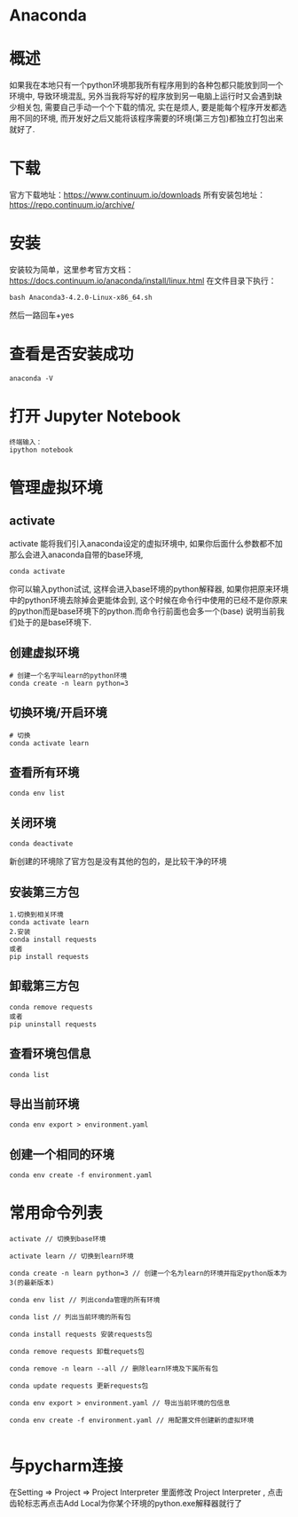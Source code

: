 # Anaconda

# 概述
如果我在本地只有一个python环境那我所有程序用到的各种包都只能放到同一个环境中, 导致环境混乱, 另外当我将写好的程序放到另一电脑上运行时又会遇到缺少相关包, 需要自己手动一个个下载的情况, 实在是烦人, 要是能每个程序开发都选用不同的环境, 而开发好之后又能将该程序需要的环境(第三方包)都独立打包出来就好了.


# 下载
官方下载地址：https://www.continuum.io/downloads 
所有安装包地址：https://repo.continuum.io/archive/ 

# 安装
安装较为简单，这里参考官方文档：https://docs.continuum.io/anaconda/install/linux.html 
在文件目录下执行：

```$xslt
bash Anaconda3-4.2.0-Linux-x86_64.sh
```
然后一路回车+yes

# 查看是否安装成功
```$xslt
anaconda -V
```

# 打开 Jupyter Notebook
```$xslt
终端输入：
ipython notebook
```

# 管理虚拟环境
## activate
activate 能将我们引入anaconda设定的虚拟环境中, 如果你后面什么参数都不加那么会进入anaconda自带的base环境,
```$xslt
conda activate
```
你可以输入python试试, 这样会进入base环境的python解释器, 如果你把原来环境中的python环境去除掉会更能体会到, 这个时候在命令行中使用的已经不是你原来的python而是base环境下的python.而命令行前面也会多一个(base) 说明当前我们处于的是base环境下.

## 创建虚拟环境
```$xslt
# 创建一个名字叫learn的python环境
conda create -n learn python=3
```

## 切换环境/开启环境
```$xslt
# 切换
conda activate learn
```
## 查看所有环境
```$xslt
conda env list
```
## 关闭环境
```$xslt
conda deactivate
```

新创建的环境除了官方包是没有其他的包的，是比较干净的环境

## 安装第三方包
```$xslt
1.切换到相关环境
conda activate learn
2.安装
conda install requests
或者
pip install requests
```
## 卸载第三方包
```$xslt
conda remove requests
或者
pip uninstall requests
```

## 查看环境包信息
```$xslt
conda list
```

## 导出当前环境
```$xslt
conda env export > environment.yaml
```

## 创建一个相同的环境
```$xslt
conda env create -f environment.yaml
```

# 常用命令列表
```$xslt
activate // 切换到base环境

activate learn // 切换到learn环境

conda create -n learn python=3 // 创建一个名为learn的环境并指定python版本为3(的最新版本)

conda env list // 列出conda管理的所有环境

conda list // 列出当前环境的所有包

conda install requests 安装requests包

conda remove requests 卸载requets包

conda remove -n learn --all // 删除learn环境及下属所有包

conda update requests 更新requests包

conda env export > environment.yaml // 导出当前环境的包信息

conda env create -f environment.yaml // 用配置文件创建新的虚拟环境


```

# 与pycharm连接

在Setting => Project => Project Interpreter 里面修改 Project Interpreter , 点击齿轮标志再点击Add Local为你某个环境的python.exe解释器就行了








